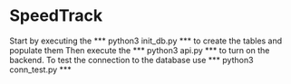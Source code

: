 # SpeedTrack

Start by executing the *** python3 init_db.py *** to create the tables and populate them
Then execute the *** python3 api.py *** to turn on the backend. 
To test the connection to the database use *** python3 conn_test.py ***